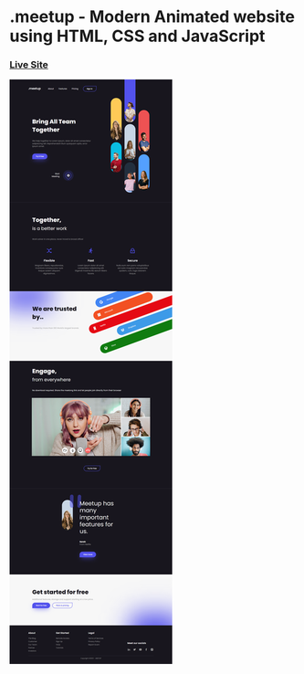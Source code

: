 # **.meetup** - Modern Animated website using HTML, CSS and JavaScript

### [Live Site](https://ris-codes.github.io/.meetup-Company/)
![.webFood](./assets/preview.png)